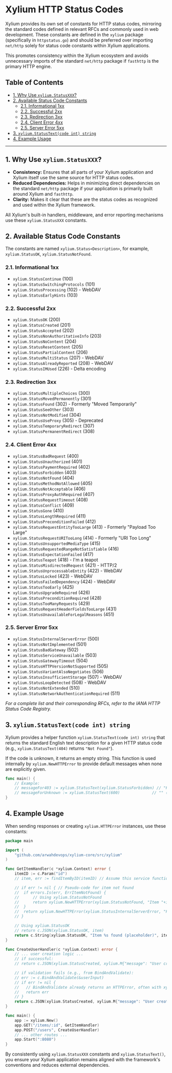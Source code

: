 # Xylium HTTP Status Codes

Xylium provides its own set of constants for HTTP status codes, mirroring the standard codes defined in relevant RFCs and commonly used in web development. These constants are defined in the `xylium` package (specifically in `httpstatus.go`) and should be preferred over importing `net/http` solely for status code constants within Xylium applications.

This promotes consistency within the Xylium ecosystem and avoids unnecessary imports of the standard `net/http` package if `fasthttp` is the primary HTTP engine.

## Table of Contents

*   [1. Why Use `xylium.StatusXXX`?](#1-why-use-xyliumstatusxxx)
*   [2. Available Status Code Constants](#2-available-status-code-constants)
    *   [2.1. Informational 1xx](#21-informational-1xx)
    *   [2.2. Successful 2xx](#22-successful-2xx)
    *   [2.3. Redirection 3xx](#23-redirection-3xx)
    *   [2.4. Client Error 4xx](#24-client-error-4xx)
    *   [2.5. Server Error 5xx](#25-server-error-5xx)
*   [3. `xylium.StatusText(code int) string`](#3-xyliumstatustextcode-int-string)
*   [4. Example Usage](#4-example-usage)

---

## 1. Why Use `xylium.StatusXXX`?

*   **Consistency:** Ensures that all parts of your Xylium application and Xylium itself use the same source for HTTP status codes.
*   **Reduced Dependencies:** Helps in minimizing direct dependencies on the standard `net/http` package if your application is primarily built around Xylium and `fasthttp`.
*   **Clarity:** Makes it clear that these are the status codes as recognized and used within the Xylium framework.

All Xylium's built-in handlers, middleware, and error reporting mechanisms use these `xylium.StatusXXX` constants.

## 2. Available Status Code Constants

The constants are named `xylium.Status<Description>`, for example, `xylium.StatusOK`, `xylium.StatusNotFound`.

### 2.1. Informational 1xx
*   `xylium.StatusContinue` (100)
*   `xylium.StatusSwitchingProtocols` (101)
*   `xylium.StatusProcessing` (102) - WebDAV
*   `xylium.StatusEarlyHints` (103)

### 2.2. Successful 2xx
*   `xylium.StatusOK` (200)
*   `xylium.StatusCreated` (201)
*   `xylium.StatusAccepted` (202)
*   `xylium.StatusNonAuthoritativeInfo` (203)
*   `xylium.StatusNoContent` (204)
*   `xylium.StatusResetContent` (205)
*   `xylium.StatusPartialContent` (206)
*   `xylium.StatusMultiStatus` (207) - WebDAV
*   `xylium.StatusAlreadyReported` (208) - WebDAV
*   `xylium.StatusIMUsed` (226) - Delta encoding

### 2.3. Redirection 3xx
*   `xylium.StatusMultipleChoices` (300)
*   `xylium.StatusMovedPermanently` (301)
*   `xylium.StatusFound` (302) - Formerly "Moved Temporarily"
*   `xylium.StatusSeeOther` (303)
*   `xylium.StatusNotModified` (304)
*   `xylium.StatusUseProxy` (305) - Deprecated
*   `xylium.StatusTemporaryRedirect` (307)
*   `xylium.StatusPermanentRedirect` (308)

### 2.4. Client Error 4xx
*   `xylium.StatusBadRequest` (400)
*   `xylium.StatusUnauthorized` (401)
*   `xylium.StatusPaymentRequired` (402)
*   `xylium.StatusForbidden` (403)
*   `xylium.StatusNotFound` (404)
*   `xylium.StatusMethodNotAllowed` (405)
*   `xylium.StatusNotAcceptable` (406)
*   `xylium.StatusProxyAuthRequired` (407)
*   `xylium.StatusRequestTimeout` (408)
*   `xylium.StatusConflict` (409)
*   `xylium.StatusGone` (410)
*   `xylium.StatusLengthRequired` (411)
*   `xylium.StatusPreconditionFailed` (412)
*   `xylium.StatusRequestEntityTooLarge` (413) - Formerly "Payload Too Large"
*   `xylium.StatusRequestURITooLong` (414) - Formerly "URI Too Long"
*   `xylium.StatusUnsupportedMediaType` (415)
*   `xylium.StatusRequestedRangeNotSatisfiable` (416)
*   `xylium.StatusExpectationFailed` (417)
*   `xylium.StatusTeapot` (418) - I'm a teapot
*   `xylium.StatusMisdirectedRequest` (421) - HTTP/2
*   `xylium.StatusUnprocessableEntity` (422) - WebDAV
*   `xylium.StatusLocked` (423) - WebDAV
*   `xylium.StatusFailedDependency` (424) - WebDAV
*   `xylium.StatusTooEarly` (425)
*   `xylium.StatusUpgradeRequired` (426)
*   `xylium.StatusPreconditionRequired` (428)
*   `xylium.StatusTooManyRequests` (429)
*   `xylium.StatusRequestHeaderFieldsTooLarge` (431)
*   `xylium.StatusUnavailableForLegalReasons` (451)

### 2.5. Server Error 5xx
*   `xylium.StatusInternalServerError` (500)
*   `xylium.StatusNotImplemented` (501)
*   `xylium.StatusBadGateway` (502)
*   `xylium.StatusServiceUnavailable` (503)
*   `xylium.StatusGatewayTimeout` (504)
*   `xylium.StatusHTTPVersionNotSupported` (505)
*   `xylium.StatusVariantAlsoNegotiates` (506)
*   `xylium.StatusInsufficientStorage` (507) - WebDAV
*   `xylium.StatusLoopDetected` (508) - WebDAV
*   `xylium.StatusNotExtended` (510)
*   `xylium.StatusNetworkAuthenticationRequired` (511)

*For a complete list and their corresponding RFCs, refer to the IANA HTTP Status Code Registry.*

## 3. `xylium.StatusText(code int) string`

Xylium provides a helper function `xylium.StatusText(code int) string` that returns the standard English text description for a given HTTP status code (e.g., `xylium.StatusText(404)` returns `"Not Found"`).

If the code is unknown, it returns an empty string. This function is used internally by `xylium.NewHTTPError` to provide default messages when none are explicitly given.

```go
func main() {
	// Example:
	// messageFor403 := xylium.StatusText(xylium.StatusForbidden) // "Forbidden"
	// messageForUnknown := xylium.StatusText(600)              // "" (empty string)
}
```

## 4. Example Usage

When sending responses or creating `xylium.HTTPError` instances, use these constants:

```go
package main

import (
	"github.com/arwahdevops/xylium-core/src/xylium"
)

func GetItemHandler(c *xylium.Context) error {
	itemID := c.Param("id")
	// item, err := findItemByID(itemID) // Assume this service function

	// if err != nil { // Pseudo-code for item not found
	//	if errors.Is(err, ErrItemNotFound) {
	//		// Using xylium.StatusNotFound
	//		return xylium.NewHTTPError(xylium.StatusNotFound, "Item "+itemID+" not found.")
	//	}
	//	return xylium.NewHTTPError(xylium.StatusInternalServerError, "Failed to retrieve item.").WithInternal(err)
	// }

	// Using xylium.StatusOK
	// return c.JSON(xylium.StatusOK, item)
	return c.String(xylium.StatusOK, "Item %s found (placeholder)", itemID) // Example
}

func CreateUserHandler(c *xylium.Context) error {
	// ... user creation logic ...
	// if successful:
	// return c.JSON(xylium.StatusCreated, xylium.M{"message": "User created successfully"})

	// if validation fails (e.g., from BindAndValidate):
	// err := c.BindAndValidate(&userInput)
	// if err != nil {
	//   // BindAndValidate already returns an HTTPError, often with xylium.StatusBadRequest
	//   return err
	// }
	return c.JSON(xylium.StatusCreated, xylium.M{"message": "User created (placeholder)"}) // Example
}

func main() {
	app := xylium.New()
	app.GET("/items/:id", GetItemHandler)
	app.POST("/users", CreateUserHandler)
	// ... other routes ...
	app.Start(":8080")
}
```

By consistently using `xylium.StatusXXX` constants and `xylium.StatusText()`, you ensure your Xylium application remains aligned with the framework's conventions and reduces external dependencies.
